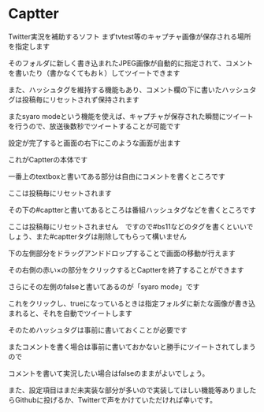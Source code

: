 # Captter
Twitter実況を補助するソフト
まずtvtest等のキャプチャ画像が保存される場所を指定します

 

そのフォルダに新しく書き込まれたJPEG画像が自動的に指定されて、コメントを書いたり（書かなくてもおｋ）してツイートできます

また、ハッシュタグを維持する機能もあり、コメント欄の下に書いたハッシュタグは投稿毎にリセットされず保持されます

 

またsyaro modeという機能を使えば、キャプチャが保存された瞬間にツイートを行うので、放送後数秒でツイートすることが可能です

 

設定が完了すると画面の右下にこのような画面が出ます

これがCaptterの本体です

<img src="http://114514.jp/wp-content/uploads/2015/02/66c19942ab4ba346fdb64ccc04cde373.png" alt=""><br>
一番上のtextboxと書いてある部分は自由にコメントを書くところです

ここは投稿毎にリセットされます

その下の#captterと書いてあるところは番組ハッシュタグなどを書くところです

ここは投稿毎にリセットされません　ですので#bs11などのタグを書くといいでしょう、また#captterタグは削除してもらって構いません

下の左側部分をドラッグアンドドロップすることで画面の移動が行えます

その右側の赤い×の部分をクリックするとCaptterを終了することができます

さらにその左側のfalseと書いてあるのが「syaro mode」です

これをクリックし、trueになっているときは指定フォルダに新たな画像が書き込まれると、それを自動でツイートします

そのためハッシュタグは事前に書いておくことが必要です

またコメントを書く場合は事前に書いておかないと勝手にツイートされてしまうので

コメントを書いて実況したい場合はfalseのままがよいでしょう。

また、設定項目はまだ未実装な部分が多いので実装してほしい機能等ありましたらGithubに投げるか、Twitterで声をかけていただければ幸いです。
